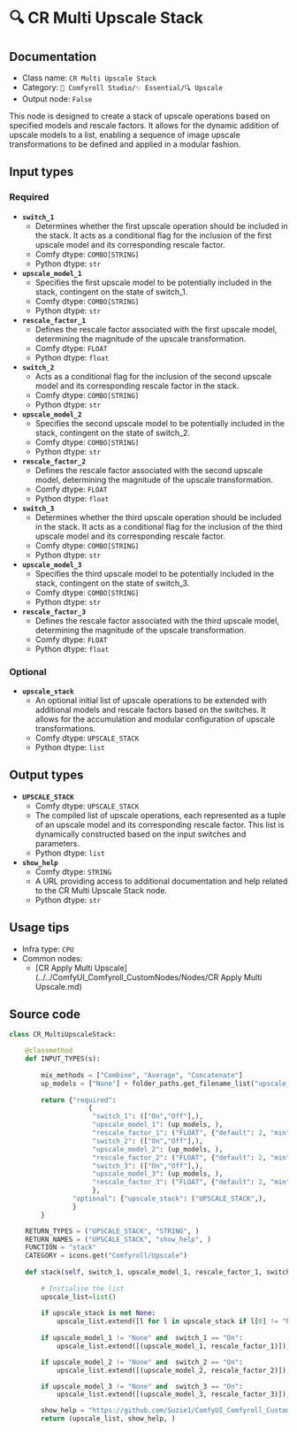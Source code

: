 # 🔍 CR Multi Upscale Stack
## Documentation
- Class name: `CR Multi Upscale Stack`
- Category: `🧩 Comfyroll Studio/✨ Essential/🔍 Upscale`
- Output node: `False`

This node is designed to create a stack of upscale operations based on specified models and rescale factors. It allows for the dynamic addition of upscale models to a list, enabling a sequence of image upscale transformations to be defined and applied in a modular fashion.
## Input types
### Required
- **`switch_1`**
    - Determines whether the first upscale operation should be included in the stack. It acts as a conditional flag for the inclusion of the first upscale model and its corresponding rescale factor.
    - Comfy dtype: `COMBO[STRING]`
    - Python dtype: `str`
- **`upscale_model_1`**
    - Specifies the first upscale model to be potentially included in the stack, contingent on the state of switch_1.
    - Comfy dtype: `COMBO[STRING]`
    - Python dtype: `str`
- **`rescale_factor_1`**
    - Defines the rescale factor associated with the first upscale model, determining the magnitude of the upscale transformation.
    - Comfy dtype: `FLOAT`
    - Python dtype: `float`
- **`switch_2`**
    - Acts as a conditional flag for the inclusion of the second upscale model and its corresponding rescale factor in the stack.
    - Comfy dtype: `COMBO[STRING]`
    - Python dtype: `str`
- **`upscale_model_2`**
    - Specifies the second upscale model to be potentially included in the stack, contingent on the state of switch_2.
    - Comfy dtype: `COMBO[STRING]`
    - Python dtype: `str`
- **`rescale_factor_2`**
    - Defines the rescale factor associated with the second upscale model, determining the magnitude of the upscale transformation.
    - Comfy dtype: `FLOAT`
    - Python dtype: `float`
- **`switch_3`**
    - Determines whether the third upscale operation should be included in the stack. It acts as a conditional flag for the inclusion of the third upscale model and its corresponding rescale factor.
    - Comfy dtype: `COMBO[STRING]`
    - Python dtype: `str`
- **`upscale_model_3`**
    - Specifies the third upscale model to be potentially included in the stack, contingent on the state of switch_3.
    - Comfy dtype: `COMBO[STRING]`
    - Python dtype: `str`
- **`rescale_factor_3`**
    - Defines the rescale factor associated with the third upscale model, determining the magnitude of the upscale transformation.
    - Comfy dtype: `FLOAT`
    - Python dtype: `float`
### Optional
- **`upscale_stack`**
    - An optional initial list of upscale operations to be extended with additional models and rescale factors based on the switches. It allows for the accumulation and modular configuration of upscale transformations.
    - Comfy dtype: `UPSCALE_STACK`
    - Python dtype: `list`
## Output types
- **`UPSCALE_STACK`**
    - Comfy dtype: `UPSCALE_STACK`
    - The compiled list of upscale operations, each represented as a tuple of an upscale model and its corresponding rescale factor. This list is dynamically constructed based on the input switches and parameters.
    - Python dtype: `list`
- **`show_help`**
    - Comfy dtype: `STRING`
    - A URL providing access to additional documentation and help related to the CR Multi Upscale Stack node.
    - Python dtype: `str`
## Usage tips
- Infra type: `CPU`
- Common nodes:
    - [CR Apply Multi Upscale](../../ComfyUI_Comfyroll_CustomNodes/Nodes/CR Apply Multi Upscale.md)



## Source code
```python
class CR_MultiUpscaleStack:

    @classmethod
    def INPUT_TYPES(s):
    
        mix_methods = ["Combine", "Average", "Concatenate"]
        up_models = ["None"] + folder_paths.get_filename_list("upscale_models")
        
        return {"required":
                    {
                     "switch_1": (["On","Off"],),              
                     "upscale_model_1": (up_models, ),
                     "rescale_factor_1": ("FLOAT", {"default": 2, "min": 0.01, "max": 16.0, "step": 0.01}),
                     "switch_2": (["On","Off"],),                          
                     "upscale_model_2": (up_models, ),
                     "rescale_factor_2": ("FLOAT", {"default": 2, "min": 0.01, "max": 16.0, "step": 0.01}),
                     "switch_3": (["On","Off"],),                        
                     "upscale_model_3": (up_models, ),
                     "rescale_factor_3": ("FLOAT", {"default": 2, "min": 0.01, "max": 16.0, "step": 0.01}),
                     },
                "optional": {"upscale_stack": ("UPSCALE_STACK",),
                }
        }

    RETURN_TYPES = ("UPSCALE_STACK", "STRING", )
    RETURN_NAMES = ("UPSCALE_STACK", "show_help", )
    FUNCTION = "stack"
    CATEGORY = icons.get("Comfyroll/Upscale")
    
    def stack(self, switch_1, upscale_model_1, rescale_factor_1, switch_2, upscale_model_2, rescale_factor_2, switch_3, upscale_model_3, rescale_factor_3, upscale_stack=None):
    
        # Initialise the list
        upscale_list=list()
        
        if upscale_stack is not None:
            upscale_list.extend([l for l in upscale_stack if l[0] != "None"])
        
        if upscale_model_1 != "None" and  switch_1 == "On":
            upscale_list.extend([(upscale_model_1, rescale_factor_1)]),

        if upscale_model_2 != "None" and  switch_2 == "On":
            upscale_list.extend([(upscale_model_2, rescale_factor_2)]),

        if upscale_model_3 != "None" and  switch_3 == "On":
            upscale_list.extend([(upscale_model_3, rescale_factor_3)]),

        show_help = "https://github.com/Suzie1/ComfyUI_Comfyroll_CustomNodes/wiki/Upscale-Nodes#cr-multi-upscale-stack"
        return (upscale_list, show_help, )

```
